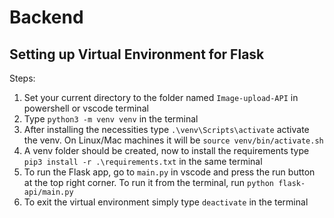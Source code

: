 # Backend

## Setting up Virtual Environment for Flask

Steps:

1. Set your current directory to the folder named `Image-upload-API` in powershell or vscode terminal
1. Type `python3 -m venv venv` in the terminal
1. After installing the necessities type `.\venv\Scripts\activate` activate the venv. On Linux/Mac machines it will be `source venv/bin/activate.sh`
1. A venv folder should be created, now to install the requirements type `pip3 install -r .\requirements.txt` in the same terminal
1. To run the Flask app, go to `main.py` in vscode and press the run button at the top right corner. To run it from the terminal, run `python flask-api/main.py`
1. To exit the virtual environment simply type `deactivate` in the terminal
